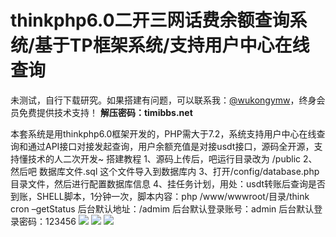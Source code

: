 # thinkphp6.0二开三网话费余额查询系统/基于TP框架系统/支持用户中心在线查询

未测试，自行下载研究。如果搭建有问题，可以联系我：[@wukongymw](http://t.me/wukongymw)，终身会员免费提供技术支持！
**解压密码：timibbs.net**

本套系统是用thinkphp6.0框架开发的，PHP需大于7.2，系统支持用户中心在线查询和通过API接口对接发起查询，用户余额充值是对接usdt接口，源码全开源，支持懂技术的人二次开发~
搭建教程
1、源码上传后，吧运行目录改为 /public
2、然后吧 数据库文件.sql 这个文件导入到数据库内
3、打开/config/database.php目录文件，然后进行配置数据库信息
4、挂任务计划，用处：usdt转账后查询是否到账，SHELL脚本，1分钟一次，脚本内容：php /www/wwwroot/目录/think cron –getStatus
后台默认地址：/admim
后台默认登录账号：admin
后台默认登录密码：123456
[![](https://wukongymw.com/wp-content/uploads/2023/08/1691911675-3a170a9fe4f47ef.webp)](https://wukongymw.com/wp-content/uploads/2023/08/1691911675-3a170a9fe4f47ef.webp)
[![](https://wukongymw.com/wp-content/uploads/2023/08/1691911674-3c46a0407be60a1.webp)](https://wukongymw.com/wp-content/uploads/2023/08/1691911674-3c46a0407be60a1.webp)
[![](https://wukongymw.com/wp-content/uploads/2023/08/1691911674-b772d43b49bb57b.webp)](https://wukongymw.com/wp-content/uploads/2023/08/1691911674-b772d43b49bb57b.webp)
